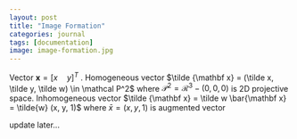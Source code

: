 ```yaml
---
layout: post
title: "Image Formation"
categories: journal
tags: [documentation]
image: image-formation.jpg
---
```


Vector $\mathbf x=[x\quad y]^T$  .
Homogeneous vector  $\tilde {\mathbf x} = (\tilde x, \tilde y, \tilde w) \in \mathcal P^2$  where $\mathcal P^2 = \mathcal R^3 - (0,0,0)$ is 2D projective space.
Inhomogeneous vector $\tilde {\mathbf x} = \tilde w \bar{\mathbf x} = \tilde{w} (x, y, 1)$  where $\bar x = (x,y,1)$ is augmented vector

update later...


<!--stackedit_data:
eyJoaXN0b3J5IjpbLTE3OTc4NzY5MDcsMTAzNDc3MjI4LC0yMT
I5MzI4MTExLDE3MDUxODksLTIwNDM2MzE1NDcsMTIyNzA0NDgw
OSwxNTE1NzA5NDQ3LDY5NzM0ODAwMywtMTMyNzczNDk5OSwtMT
Y2MDkyNzkzNywtMTk4MTI3ODAxMCwtNTE5NTU5NjY2LDIwNjEy
NjIzNTAsLTc1NzU5NTEyMCwtNzQyNTYxMzYzXX0=
-->